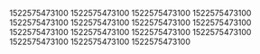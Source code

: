 1522575473100
1522575473100
1522575473100
1522575473100
1522575473100
1522575473100
1522575473100
1522575473100
1522575473100
1522575473100
1522575473100
1522575473100
1522575473100
1522575473100
1522575473100